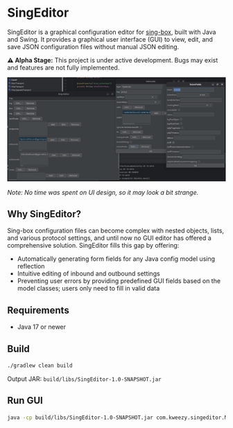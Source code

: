 # SingEditor

SingEditor is a graphical configuration editor for [sing-box](https://github.com/SagerNet/sing-box), built with Java and Swing. It provides a graphical user interface (GUI) to view, edit, and save JSON configuration files without manual JSON editing.

**⚠️ Alpha Stage:** This project is under active development. Bugs may exist and features are not fully implemented.

<!-- Screenshot of the application UI -->
![screenshot](gui.png)

*Note: No time was spent on UI design, so it may look a bit strange.*

## Why SingEditor?

Sing-box configuration files can become complex with nested objects, lists, and various protocol settings, and until now no GUI editor has offered a comprehensive solution.
SingEditor fills this gap by offering:

- Automatically generating form fields for any Java config model using reflection
- Intuitive editing of inbound and outbound settings
- Preventing user errors by providing predefined GUI fields based on the model classes; users only need to fill in valid data

## Requirements

- Java 17 or newer

## Build

```bash
./gradlew clean build
```

Output JAR: `build/libs/SingEditor-1.0-SNAPSHOT.jar`

## Run GUI

```bash
java -cp build/libs/SingEditor-1.0-SNAPSHOT.jar com.kweezy.singeditor.MainGui
```
